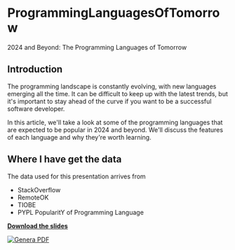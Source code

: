# ProgrammingLanguagesOfTomorrow

2024 and Beyond: The Programming Languages of Tomorrow

## Introduction

The programming landscape is constantly evolving, with new languages emerging all the time. It can be difficult to keep up with the latest trends, but it's important to stay ahead of the curve if you want to be a successful software developer.

In this article, we'll take a look at some of the programming languages that are expected to be popular in 2024 and beyond. We'll discuss the features of each language and why they're worth learning.

## Where I have get the data

The data used for this presentation arrives from

- StackOverflow
- RemoteOK
- TIOBE
- PYPL PopularitY of Programming Language

__[Download the slides](https://raw.githubusercontent.com/matteobaccan/ProgrammingLanguagesOfTomorrow/main/slide/ProgrammingLanguagesOfTomorrow.pdf)__

[![Genera PDF](https://github.com/matteobaccan/ProgrammingLanguagesOfTomorrow/actions/workflows/generatepdf.yml/badge.svg)](https://github.com/matteobaccan/ProgrammingLanguagesOfTomorrow/actions/workflows/generatepdf.yml)
